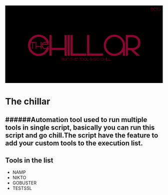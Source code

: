 ![alt text](https://github.com/maketheworldsecure/Thechillar/blob/main/chillarlogo.jpg)
# The chillar
######Automation tool used to run multiple tools in single script, basically you can run this script and go chill.The script have the feature to add your custom tools to the execution list.
---------------------------
## Tools in the list
* NAMP
* NIKTO
* GOBUSTER
* TESTSSL
